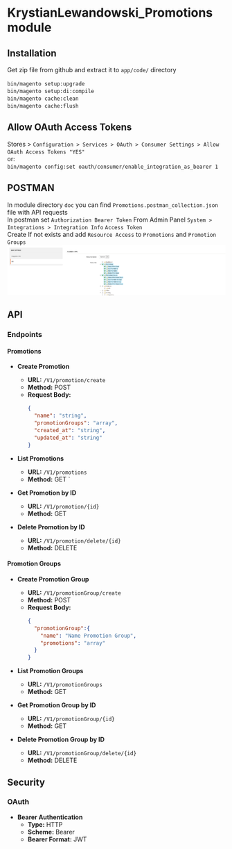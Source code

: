 # KrystianLewandowski_Promotions module

## Installation

Get zip file from github and extract it to `app/code/` directory

`bin/magento setup:upgrade` <br> 
`bin/magento setup:di:compile` <br>
`bin/magento cache:clean` <br>
`bin/magento cache:flush` <br>

## Allow OAuth Access Tokens

Stores > `Configuration > Services > OAuth > Consumer Settings > Allow OAuth Access Tokens "YES"` <br> or: <br> 
`bin/magento config:set oauth/consumer/enable_integration_as_bearer 1`

## POSTMAN
In module directory `doc` you can find `Promotions.postman_collection.json` file with API requests <br>
In postman set `Authorization Bearer Token` From Admin Panel  `System > Integrations > Integration Info` `Access Token`<br>
Create If not exists and add `Resource Access` to `Promotions` and `Promotion Groups`<br>
![Alt text](doc/ACL.png)

## API

### Endpoints

#### Promotions

- **Create Promotion**
    - **URL:** `/V1/promotion/create`
    - **Method:** POST
    - **Request Body:**
      ```json
      {
        "name": "string",
        "promotionGroups": "array",
        "created_at": "string",
        "updated_at": "string"
      }
      ```


- **List Promotions**
    - **URL:** `/V1/promotions`
    - **Method:** GET
   `

- **Get Promotion by ID**
    - **URL:** `/V1/promotion/{id}`
    - **Method:** GET
 

- **Delete Promotion by ID**
    - **URL:** `/V1/promotion/delete/{id}`
    - **Method:** DELETE


#### Promotion Groups

- **Create Promotion Group**
    - **URL:** `/V1/promotionGroup/create`
    - **Method:** POST
    - **Request Body:**
      ```json
      {
        "promotionGroup":{
          "name": "Name Promotion Group",
          "promotions": "array"
        }
      }
      ```
  

- **List Promotion Groups**
    - **URL:** `/V1/promotionGroups`
    - **Method:** GET
  

- **Get Promotion Group by ID**
    - **URL:** `/V1/promotionGroup/{id}`
    - **Method:** GET


- **Delete Promotion Group by ID**
    - **URL:** `/V1/promotionGroup/delete/{id}`
    - **Method:** DELETE
  

## Security

### OAuth

- **Bearer Authentication**
    - **Type:** HTTP
    - **Scheme:** Bearer
    - **Bearer Format:** JWT